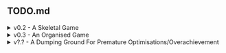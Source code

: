 ﻿## TODO.md
<details>
<summary>v0.2 - A Skeletal Game</summary>

- [X] Setup Readme Stuff
- [X] Setup Documentation/Comments
- [X] Add Game States/Scene Manager
- [X] Make v simple Main Screen
- [ ] Netwoking?
  - [X] Render second player
  - [X] Jsonify input data for second player
  - [X] Read jsonified input data from thread to game
  - [X] Fake network input better (have local character export to thread, and remote player read that)
  - [X] Add new players on receive/etc. Spawn through the network
  - [X] Set netID to player name
  - [X] Actually network it
  - [X] Tidy up Code/Move to own namespace
  - [ ] Remove Players on disconnect
  - [ ] Neater/more efficient data
    - [ ] Replace Json with binary (or similar)
  - [ ] Only send/receive data when new data
  - [ ] Login/Auth
- [X] Nametag over local player
  - [X] Rewrite UI system stuff into non-ECS
- [X] Enter name for tag at main menu
  - [X] Draw a textbox
  - [X] Write in the textbox
  - [X] Use as character name
- [X] Setup Camera
  - [X] Camera object that gets optionally passed to draw functions, and operates on positions (non destructively)
  - [X] Can have multiple cameras (for minimaps etc)
- [X] Debug Menu
  - [X] FPS Counter
  - [X] Each System's time to complete loop
  - [X] How many entities each System operates on per loop
  - [X] Entities Count
  - [X] Render the Debug Info as an overlaid screen
  - [X] ScreenManager Update has code to toggle Debug Info -- F3
- [X] Physics \o/
  - [X] Rewrite movement to be in PhysicsSystem
  - [X] ~~Rewrite movement to use physics~~ <- Kinematic seems like it's better. Can revisit if needed
  - [X] Discover Collisions
  - [X] Resolve Collisions
- [ ] Environment
  - [ ] Grass Tiles
  - [ ] Bushes with Colliders
- [ ] Ability Bar
  - [ ] Ability (Probably external to ECS)
    - [ ] Abstract class for abilities to inherit from
    - [ ] Execute()
  - [ ] AbilityUserComponent
    - [ ] Array of Len(abilityBarAmount), can be an Ability, or null
  - [ ] InputSystem sends Commands to CommandComponent/InputComponent/AbilityUserComponent, with the skill button pressed
  - [ ] Something similar for RemoteSystem
  - [ ] AbilitySystem takes CommandComponent/AbilityUserComponent, executes the correct ability
  - [ ] Make Emote Abilities
  - [ ] UI hookups for ability bar
- [ ] Rewrite GameStateManager, to be a better FSM
  - [X] Rewrite
  - [ ] Add transitions and stuff
- [ ] Choose between Char_1, Char_2
- [ ] Streamline PlayerFactory, single Player.json, then Factory adds specifics?
- [ ] Write Json Importer for the Content Pipeline (http://rbwhitaker.wikidot.com/content-pipeline-extension-1)
</details>

<details>
<summary>v0.3 - An Organised Game</summary>

- [ ] Tooling
  - [ ] Entity Designer Tool
  - [ ] SpriteSheet Packer
  - [ ] Map Designer Tool
</details>

<details>
<summary>v?.? - A Dumping Ground For Premature Optimisations/Overachievement</summary>

- [ ] Optimise ECS.Manager, consider bitmasking
- [ ] Chunking for environment
- [ ] Quadtrees/Collision Detection optimisation
- [ ] Revisit Shaders (http://rbwhitaker.wikidot.com/hlsl-tutorials)
</details>